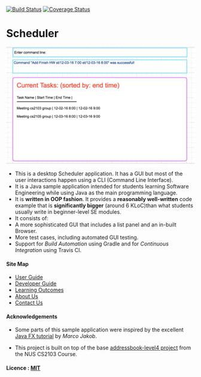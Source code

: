  [![Build Status](https://travis-ci.org/se-edu/addressbook-level4.svg?branch=master)](https://travis-ci.org/se-edu/addressbook-level4)
[![Coverage Status](https://coveralls.io/repos/github/se-edu/addressbook-level4/badge.svg?branch=master)](https://coveralls.io/github/se-edu/addressbook-level4?branch=master)

# Scheduler

<img src="docs/images/MockUi.png" width="600"><br>

* This is a desktop Scheduler application.  It has a GUI but most of the user interactions happen using 
a CLI (Command Line Interface).
* It is a Java sample application intended for students learning Software Engineering while using Java as 
the main programming language. 
* It is **written in OOP fashion**. It provides a **reasonably well-written** code example that is 
**significantly bigger** (around 6 KLoC)than what students usually write in beginner-level SE modules. 
* It consists of:
* A more sophisticated GUI that includes a list panel and an in-built Browser.
* More test cases, including automated GUI testing.
* Support for *Build Automation* using Gradle and for *Continuous Integration* using Travis CI.


#### Site Map
* [User Guide](docs/UserGuide.md) 
* [Developer Guide](docs/DeveloperGuide.md) 
* [Learning Outcomes](docs/LearningOutcomes.md) 
* [About Us](docs/AboutUs.md)
* [Contact Us](docs/ContactUs.md)


#### Acknowledgements

* Some parts of this sample application were inspired by the excellent 
[Java FX tutorial](http://code.makery.ch/library/javafx-8-tutorial/) by *Marco Jakob*. 

* This project is built on top of the base
[addressbook-level4 project](https://github.com/se-edu/addressbook-level4) from the NUS CS2103 Course.


#### Licence : [MIT](LICENSE)

